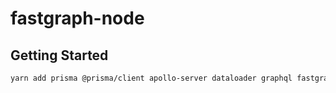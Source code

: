 # fastgraph-node

## Getting Started

```sh
yarn add prisma @prisma/client apollo-server dataloader graphql fastgraph-node
```
